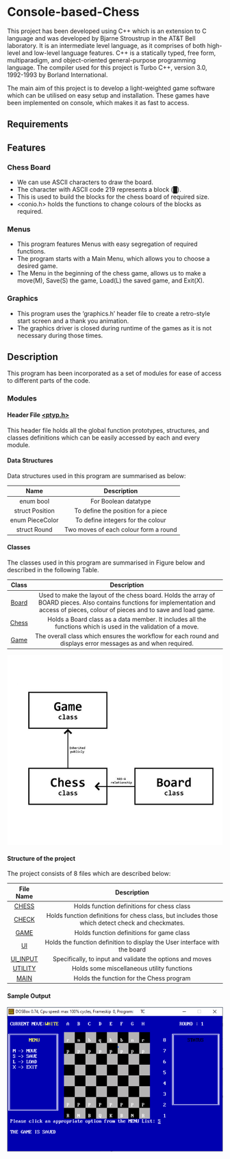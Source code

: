 # Console-based-Chess
This project has been developed using C++ which is an extension to C language and was developed by Bjarne Stroustrup in the AT&T Bell laboratory. It is an intermediate level language, as it comprises of both high-level and low-level language features. C++ is a statically typed, free form, multiparadigm, and object-oriented general-purpose programming language. The compiler used for this project is Turbo C++, version 3.0, 1992-1993 by Borland International.

The main aim of this project is to develop a light-weighted game software which can be utilised on easy setup and installation.  These games have been implemented on console, which makes it as fast to access.
## Requirements

## Features
### Chess Board
- We can use ASCII characters to draw the board.
- The character with ASCII code 219 represents a block (█).
- This is used to build the blocks for the chess board of required size.
- <conio.h> holds the functions to change colours of the blocks as required.
### Menus
- This program features Menus with easy segregation of required functions.
- The program starts with a Main Menu, which allows you to choose a desired game.
- The Menu in the beginning of the chess game, allows us to make a move(M), Save(S) the game, Load(L) the saved game, and Exit(X).
### Graphics 
- This program uses the ‘graphics.h’ header file to create a retro-style start screen and a thank you animation.
- The graphics driver is closed during runtime of the games as it is not necessary during those times. 

## Description
This program has been incorporated as a set of modules for ease of access to different parts of the code.
### Modules
#### Header File [<ptyp.h>](PTYP.H)
This header file holds all the global function prototypes, structures, and classes definitions which can be easily accessed by each and every module.
#### Data Structures
Data structures used in this program are summarised as below:


| Name | Description |
|:-------:|:---------:|
| enum bool | For Boolean datatype|
| struct Position | To define the position for a piece |
| enum PieceColor | To define integers for the colour  |
| struct Round | Two moves of each colour form a round |

#### Classes
The classes used in this program are summarised in Figure below and described in the following Table.

| Class | Description |
|:-----:|:-----------:|
| [Board](UI.CPP) |	Used to make the layout of the chess board. Holds the array of BOARD pieces. Also contains functions for implementation and access of pieces, colour of pieces and to save and load game. |
| [Chess](CHESS.CPP) |	Holds a Board class as a data member. It includes all the functions which is used in the validation of a move. |
| [Game](GAME.CPP)	| The overall class which ensures the workflow for each round and displays error messages as and when required. |

![UML](docs/assets/uml.jpg)

#### Structure of the project
The project consists of 8 files which are described below:

| File Name | Description |
|:---------:|:---------:|
| [CHESS](CHESS.CPP) |	Holds function definitions for chess class |
| [CHECK](CHECK.CPP) |	Holds function definitions for chess class, but includes those which detect check and checkmates. |
| [GAME](GAME.CPP)  |	Holds function definitions for game class |
|  [UI](UI.CPP)   |	Holds the function definition to display the User interface with the board |
| [UI_INPUT](UI_INPUT.CPP) |	Specifically, to input and validate the options and moves |
| [UTILITY](UTILITY.CPP) |	Holds some miscellaneous utility functions |
| [MAIN](MAIN.CPP) |	Holds the function for the Chess program |

#### Sample Output

![sampleout](docs/assets/chess_main_page.png)
